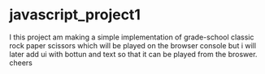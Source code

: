 # javascript_project1
I this project am making a simple implementation of grade-school classic rock paper scissors which will be played on the browser console but i will later add ui with bottun and text so that it can be played from the broswer. cheers